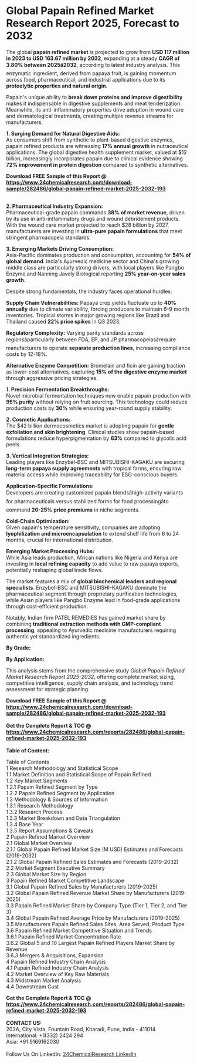 <h1>Global Papain Refined Market Research Report 2025, Forecast to 2032</h1><p>The global <strong>papain refined market</strong> is projected to grow from <strong>USD 117 million in 2023 to USD 163.67 million by 2032</strong>, expanding at a steady <strong>CAGR of 3.80% between 2025â2032</strong>, according to latest industry analysis. This enzymatic ingredient, derived from papaya fruit, is gaining momentum across food, pharmaceutical, and industrial applications due to its <strong>proteolytic properties and natural origin</strong>.</p><p>Papain's unique ability to <strong>break down proteins and improve digestibility</strong> makes it indispensable in digestive supplements and meat tenderization. Meanwhile, its anti-inflammatory properties drive adoption in wound care and dermatological treatments, creating multiple revenue streams for manufacturers.</p><p><strong>1. Surging Demand for Natural Digestive Aids:</strong><br>
As consumers shift from synthetic to plant-based digestive enzymes, papain refined products are witnessing <strong>17% annual growth</strong> in nutraceutical applications. The global digestive health supplement market, valued at $12 billion, increasingly incorporates papain due to clinical evidence showing <strong>72% improvement in protein digestion</strong> compared to synthetic alternatives.</p><div><b>Download FREE Sample of this Report @ 
            <a href="https://www.24chemicalresearch.com/download-sample/282486/global-papain-refined-market-2025-2032-193">
            https://www.24chemicalresearch.com/download-sample/282486/global-papain-refined-market-2025-2032-193</a></b></div><br><p><strong>2. Pharmaceutical Industry Expansion:</strong><br>
Pharmaceutical-grade papain commands <strong>38% of market revenue</strong>, driven by its use in anti-inflammatory drugs and wound debridement products. With the wound care market projected to reach $28 billion by 2027, manufacturers are investing in <strong>ultra-pure papain formulations</strong> that meet stringent pharmacopeia standards.</p><p><strong>3. Emerging Markets Driving Consumption:</strong><br>
Asia-Pacific dominates production and consumption, accounting for <strong>54% of global demand</strong>. India's Ayurvedic medicine sector and China's growing middle class are particularly strong drivers, with local players like Pangbo Enzyme and Nanning Javely Biological reporting <strong>25% year-on-year sales growth</strong>.</p><p>Despite strong fundamentals, the industry faces operational hurdles:</p><p><strong>Supply Chain Vulnerabilities:</strong> Papaya crop yields fluctuate up to <strong>40% annually</strong> due to climate variability, forcing producers to maintain 6-9 month inventories. Tropical storms in major growing regions like Brazil and Thailand caused <strong>22% price spikes</strong> in Q3 2023.</p><p><strong>Regulatory Complexity:</strong> Varying purity standards across regionsâparticularly between FDA, EP, and JP pharmacopeiasârequire manufacturers to operate <strong>separate production lines</strong>, increasing compliance costs by 12-18%.</p><p><strong>Alternative Enzyme Competition:</strong> Bromelain and ficin are gaining traction as lower-cost alternatives, capturing <strong>15% of the digestive enzyme market</strong> through aggressive pricing strategies.</p><p><strong>1. Precision Fermentation Breakthroughs:</strong><br>
Novel microbial fermentation techniques now enable papain production with <strong>95% purity</strong> without relying on fruit sourcing. This technology could reduce production costs by <strong>30%</strong> while ensuring year-round supply stability.</p><p><strong>2. Cosmetic Applications:</strong><br>
The $42 billion dermocosmetics market is adopting papain for <strong>gentle exfoliation and skin brightening</strong>. Clinical studies show papain-based formulations reduce hyperpigmentation by <strong>63%</strong> compared to glycolic acid peels.</p><p><strong>3. Vertical Integration Strategies:</strong><br>
Leading players like Enzybel-BSC and MITSUBISHI-KAGAKU are securing <strong>long-term papaya supply agreements</strong> with tropical farms, ensuring raw material access while improving traceability for ESG-conscious buyers.</p><p><strong>Application-Specific Formulations:</strong><br>
    Developers are creating customized papain blendsâhigh-activity variants for pharmaceuticals versus stabilized forms for food processingâto command <strong>20-25% price premiums</strong> in niche segments.</p><p><strong>Cold-Chain Optimization:</strong><br>
    Given papain's temperature sensitivity, companies are adopting <strong>lyophilization and microencapsulation</strong> to extend shelf life from 6 to 24 months, crucial for international distribution.</p><p><strong>Emerging Market Processing Hubs:</strong><br>
    While Asia leads production, African nations like Nigeria and Kenya are investing in <strong>local refining capacity</strong> to add value to raw papaya exports, potentially reshaping global trade flows.</p><p>The market features a mix of <strong>global biochemical leaders and regional specialists</strong>. Enzybel-BSC and MITSUBISHI-KAGAKU dominate the pharmaceutical segment through proprietary purification technologies, while Asian players like Pangbo Enzyme lead in food-grade applications through cost-efficient production.</p><p>Notably, Indian firm PATEL REMEDIES has gained market share by combining <strong>traditional extraction methods with GMP-compliant processing</strong>, appealing to Ayurvedic medicine manufacturers requiring authentic yet standardized ingredients.</p><p><strong>By Grade:</strong></p><p><strong>By Application:</strong></p><p>This analysis stems from the comprehensive study <em>Global Papain Refined Market Research Report 2025-2032</em>, offering complete market sizing, competitive intelligence, supply chain analysis, and technology trend assessment for strategic planning.</p><div><b>Download FREE Sample of this Report @ 
            <a href="https://www.24chemicalresearch.com/download-sample/282486/global-papain-refined-market-2025-2032-193">
            https://www.24chemicalresearch.com/download-sample/282486/global-papain-refined-market-2025-2032-193</a></b></div><br><div><b>Get the Complete Report & TOC @ 
            <a href="https://www.24chemicalresearch.com/reports/282486/global-papain-refined-market-2025-2032-193">
            https://www.24chemicalresearch.com/reports/282486/global-papain-refined-market-2025-2032-193</a></b></div><br>
            <b>Table of Content:</b><p>Table of Contents<br />
1 Research Methodology and Statistical Scope<br />
1.1 Market Definition and Statistical Scope of Papain Refined<br />
1.2 Key Market Segments<br />
1.2.1 Papain Refined Segment by Type<br />
1.2.2 Papain Refined Segment by Application<br />
1.3 Methodology & Sources of Information<br />
1.3.1 Research Methodology<br />
1.3.2 Research Process<br />
1.3.3 Market Breakdown and Data Triangulation<br />
1.3.4 Base Year<br />
1.3.5 Report Assumptions & Caveats<br />
2 Papain Refined Market Overview<br />
2.1 Global Market Overview<br />
2.1.1 Global Papain Refined Market Size (M USD) Estimates and Forecasts (2019-2032)<br />
2.1.2 Global Papain Refined Sales Estimates and Forecasts (2019-2032)<br />
2.2 Market Segment Executive Summary<br />
2.3 Global Market Size by Region<br />
3 Papain Refined Market Competitive Landscape<br />
3.1 Global Papain Refined Sales by Manufacturers (2019-2025)<br />
3.2 Global Papain Refined Revenue Market Share by Manufacturers (2019-2025)<br />
3.3 Papain Refined Market Share by Company Type (Tier 1, Tier 2, and Tier 3)<br />
3.4 Global Papain Refined Average Price by Manufacturers (2019-2025)<br />
3.5 Manufacturers Papain Refined Sales Sites, Area Served, Product Type<br />
3.6 Papain Refined Market Competitive Situation and Trends<br />
3.6.1 Papain Refined Market Concentration Rate<br />
3.6.2 Global 5 and 10 Largest Papain Refined Players Market Share by Revenue<br />
3.6.3 Mergers & Acquisitions, Expansion<br />
4 Papain Refined Industry Chain Analysis<br />
4.1 Papain Refined Industry Chain Analysis<br />
4.2 Market Overview of Key Raw Materials<br />
4.3 Midstream Market Analysis<br />
4.4 Downstream Cust</p><div><b>Get the Complete Report & TOC @ 
            <a href="https://www.24chemicalresearch.com/reports/282486/global-papain-refined-market-2025-2032-193">
            https://www.24chemicalresearch.com/reports/282486/global-papain-refined-market-2025-2032-193</a></b></div><br><b>CONTACT US:</b><br>
            203A, City Vista, Fountain Road, Kharadi, Pune, India - 411014<br>
            International: +1(332) 2424 294<br>
            Asia: +91 9169162030 <br><br>
            Follow Us On LinkedIn: <a href="https://www.linkedin.com/company/24chemicalresearch/">24ChemicalResearch LinkedIn</a>